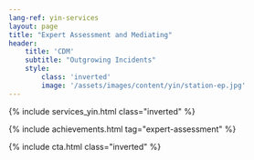 ```yaml
---
lang-ref: yin-services
layout: page
title: "Expert Assessment and Mediating"
header:
    title: 'CDM'
    subtitle: "Outgrowing Incidents"
    style:
        class: 'inverted'
        image: '/assets/images/content/yin/station-ep.jpg'
---
```


{% include services_yin.html class="inverted" %}

{% include achievements.html tag="expert-assessment" %}

{% include cta.html class="inverted" %}
